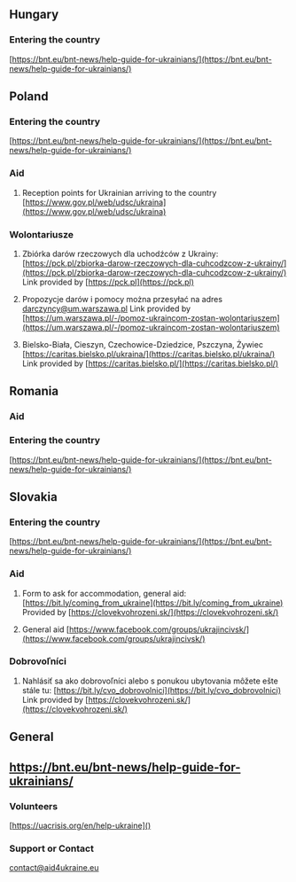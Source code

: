 

## Hungary
### Entering the country
[https://bnt.eu/bnt-news/help-guide-for-ukrainians/](https://bnt.eu/bnt-news/help-guide-for-ukrainians/)

## Poland
### Entering the country
[https://bnt.eu/bnt-news/help-guide-for-ukrainians/](https://bnt.eu/bnt-news/help-guide-for-ukrainians/)
### Aid
1. Reception points for Ukrainian arriving to the country [https://www.gov.pl/web/udsc/ukraina](https://www.gov.pl/web/udsc/ukraina)

### Wolontariusze
1. Zbiórka darów rzeczowych dla uchodźców z Ukrainy: [https://pck.pl/zbiorka-darow-rzeczowych-dla-cuhcodzcow-z-ukrainy/](https://pck.pl/zbiorka-darow-rzeczowych-dla-cuhcodzcow-z-ukrainy/) Link provided by [https://pck.pl](https://pck.pl)

2. Propozycje darów i pomocy można przesyłać na adres darczyncy@um.warszawa.pl Link provided by [https://um.warszawa.pl/-/pomoz-ukraincom-zostan-wolontariuszem](https://um.warszawa.pl/-/pomoz-ukraincom-zostan-wolontariuszem)

3. Bielsko-Biała, Cieszyn, Czechowice-Dziedzice, Pszczyna, Żywiec [https://caritas.bielsko.pl/ukraina/](https://caritas.bielsko.pl/ukraina/) Link provided by [https://caritas.bielsko.pl/](https://caritas.bielsko.pl/)

## Romania
### Aid
### Entering the country
[https://bnt.eu/bnt-news/help-guide-for-ukrainians/](https://bnt.eu/bnt-news/help-guide-for-ukrainians/)

## Slovakia

### Entering the country
[https://bnt.eu/bnt-news/help-guide-for-ukrainians/](https://bnt.eu/bnt-news/help-guide-for-ukrainians/)
### Aid
1. Form to ask for accommodation, general aid: [https://bit.ly/coming_from_ukraine](https://bit.ly/coming_from_ukraine) 
Provided by [https://clovekvohrozeni.sk/](https://clovekvohrozeni.sk/)

2. General aid [https://www.facebook.com/groups/ukrajincivsk/](https://www.facebook.com/groups/ukrajincivsk/)

### Dobrovoľníci
1. Nahlásiť sa ako dobrovoľníci alebo s ponukou ubytovania môžete ešte stále tu: [https://bit.ly/cvo_dobrovolnici](https://bit.ly/cvo_dobrovolnici) Link provided by [https://clovekvohrozeni.sk/](https://clovekvohrozeni.sk/)

## General 

## https://bnt.eu/bnt-news/help-guide-for-ukrainians/

### Volunteers 

[https://uacrisis.org/en/help-ukraine]()

### Support or Contact

contact@aid4ukraine.eu 
